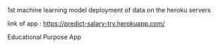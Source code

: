 1st machine learning model deployment of data on the heroku servers
 
link of app : https://predict-salary-try.herokuapp.com/

Educational Purpose App

